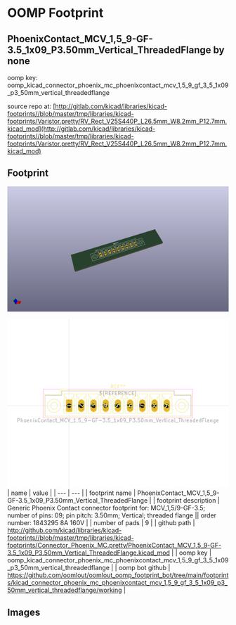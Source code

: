 # OOMP Footprint  
## PhoenixContact_MCV_1,5_9-GF-3.5_1x09_P3.50mm_Vertical_ThreadedFlange  by none  
  
oomp key: oomp_kicad_connector_phoenix_mc_phoenixcontact_mcv_1,5_9_gf_3_5_1x09_p3_50mm_vertical_threadedflange  
  
source repo at: [http://gitlab.com/kicad/libraries/kicad-footprints//blob/master/tmp/libraries/kicad-footprints/Varistor.pretty/RV_Rect_V25S440P_L26.5mm_W8.2mm_P12.7mm.kicad_mod](http://gitlab.com/kicad/libraries/kicad-footprints//blob/master/tmp/libraries/kicad-footprints/Varistor.pretty/RV_Rect_V25S440P_L26.5mm_W8.2mm_P12.7mm.kicad_mod)  
## Footprint  
  
[![working_kicad_pcb_3d.png](working_kicad_pcb_3d_600.png)](working_kicad_pcb_3d.png)  
  
[![working.png](working_600.png)](working.png)  
| name | value | 
| --- | --- | 
| footprint name | PhoenixContact_MCV_1,5_9-GF-3.5_1x09_P3.50mm_Vertical_ThreadedFlange | 
| footprint description | Generic Phoenix Contact connector footprint for: MCV_1,5/9-GF-3.5; number of pins: 09; pin pitch: 3.50mm; Vertical; threaded flange || order number: 1843295 8A 160V | 
| number of pads | 9 | 
| github path | http://github.com/kicad/libraries/kicad-footprints//blob/master/tmp/libraries/kicad-footprints/Connector_Phoenix_MC.pretty/PhoenixContact_MCV_1,5_9-GF-3.5_1x09_P3.50mm_Vertical_ThreadedFlange.kicad_mod | 
| oomp key | oomp_kicad_connector_phoenix_mc_phoenixcontact_mcv_1,5_9_gf_3_5_1x09_p3_50mm_vertical_threadedflange | 
| oomp bot github | https://github.com/oomlout/oomlout_oomp_footprint_bot/tree/main/footprints/kicad_connector_phoenix_mc_phoenixcontact_mcv_1,5_9_gf_3_5_1x09_p3_50mm_vertical_threadedflange/working | 
## Images  
